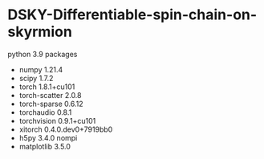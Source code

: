 # DSKY-Differentiable-spin-chain-on-skyrmion
python 3.9
packages
* numpy                     1.21.4                
* scipy                     1.7.2                    
* torch                     1.8.1+cu101             
* torch-scatter             2.0.8                  
* torch-sparse              0.6.12                  
* torchaudio                0.8.1                  
* torchvision               0.9.1+cu101              
* xitorch                   0.4.0.dev0+7919bb0      
* h5py                      3.4.0 nompi
* matplotlib                3.5.0

